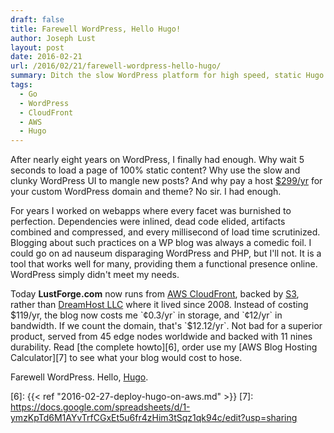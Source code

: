 ```yaml
---
draft: false
title: Farewell WordPress, Hello Hugo! 
author: Joseph Lust
layout: post
date: 2016-02-21
url: /2016/02/21/farewell-wordpress-hello-hugo/
summary: Ditch the slow WordPress platform for high speed, static Hugo sites
tags:
  - Go
  - WordPress
  - CloudFront
  - AWS
  - Hugo
---
```


After nearly eight years on WordPress, I finally had enough. Why wait 5 seconds to load a page of 100% static content? Why use the slow and clunky WordPress UI to mangle new posts? And why pay a host [$299/yr][3] for your custom WordPress domain and theme? No sir. I had enough.

For years I worked on webapps where every facet was burnished to perfection. Dependencies were inlined, dead code elided, artifacts combined and compressed, and every millisecond of load time scrutinized. Blogging about such practices on a WP blog was always a comedic foil. I could go on ad nauseum disparaging WordPress and PHP, but I'll not. It is a tool that works well for many, providing them a functional presence online. WordPress simply didn't meet my needs.

Today **LustForge.com** now runs from [AWS CloudFront][1], backed by [S3][4], rather than [DreamHost LLC][2] where it lived since 2008. Instead of costing $119/yr, the blog now costs me `¢0.3/yr` in storage, and `¢12/yr` in bandwidth. If we count the domain, that's `$12.12/yr`. Not bad for a superior product, served from 45 edge nodes worldwide and backed with 11 nines durability. Read [the complete howto][6], order use my [AWS Blog Hosting Calculator][7] to see what your blog would cost to hose.

Farewell WordPress. Hello, [Hugo][5].

 [1]: https://aws.amazon.com/cloudfront/
 [2]: https://www.dreamhost.com/
 [3]: https://store.wordpress.com/plans/
 [4]: https://aws.amazon.com/s3/
 [5]: https://gohugo.io/
 [6]: {{< ref "2016-02-27-deploy-hugo-on-aws.md" >}}
 [7]: https://docs.google.com/spreadsheets/d/1-ymzKpTd6M1AYvTrfCGxEt5u6fr4zHim3tSqz1qk94c/edit?usp=sharing

 
